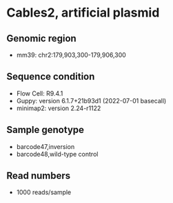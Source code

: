 # Cables2, artificial plasmid

## Genomic region

- mm39: chr2:179,903,300-179,906,300

## Sequence condition


- Flow Cell: R9.4.1
- Guppy: version 6.1.7+21b93d1 (2022-07-01 basecall)
- minimap2: version 2.24-r1122

## Sample genotype

- barcode47,inversion
- barcode48,wild-type control

## Read numbers

- 1000 reads/sample
